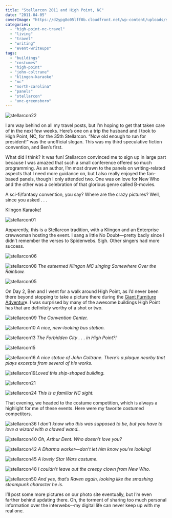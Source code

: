 ```yaml
---
title: "Stellarcon 2011 and High Point, NC"
date: "2011-04-05"
coverImage: "https://d2ypg8o05lff0b.cloudfront.net/wp-content/uploads/sites/3/2011/04/stellarcon22.jpg"
categories:
  - "high-point-nc-travel"
  - "living"
  - "travel"
  - "writing"
  - "event-writeups"
tags:
  - "buildings"
  - "costumes"
  - "high-point"
  - "john-coltrane"
  - "klingon-karaoke"
  - "nc"
  - "north-carolina"
  - "panels"
  - "stellarcon"
  - "unc-greensboro"
---
```


![stellarcon22](https://d2ypg8o05lff0b.cloudfront.net/wp-content/uploads/sites/3/2011/04/stellarcon22.jpg)

I am way behind on all my travel posts, but I’m hoping to get that taken care of in the next few weeks. Here’s one on a trip the husband and I took to High Point, NC, for the 35th Stellarcon. “Now old enough to run for president!” was the unofficial slogan. This was my third speculative fiction convention, and Ben’s first.

What did I think? It was fun! Stellarcon convinced me to sign up in large part because I was amazed that such a small conference offered so much programming. As an author, I’m most drawn to the panels on writing-related aspects that I need more guidance on, but I also really enjoyed the fan-based panels, though I only attended two. One was on love for New Who and the other was a celebration of that glorious genre called B-movies.

A sci-fi/fantasy convention, you say? Where are the crazy pictures? Well, since you asked . . .

Klingon Karaoke!

![stellarcon01](https://d2ypg8o05lff0b.cloudfront.net/wp-content/uploads/sites/3/2011/04/stellarcon01.jpg)

Apparently, this is a Stellarcon tradition, with a Klingon and an Enterprise crewwoman hosting the event. I sang a little No Doubt—pretty badly since I didn’t remember the verses to Spiderwebs. Sigh. Other singers had more success.

![stellarcon06](https://d2ypg8o05lff0b.cloudfront.net/wp-content/uploads/sites/3/2011/04/stellarcon06.jpg)

![stellarcon08](https://d2ypg8o05lff0b.cloudfront.net/wp-content/uploads/sites/3/2011/04/stellarcon08.jpg) *The esteemed Klingon MC singing Somewhere Over the Rainbow.*

![stellarcon05](https://d2ypg8o05lff0b.cloudfront.net/wp-content/uploads/sites/3/2011/04/stellarcon05.jpg)

On Day 2, Ben and I went for a walk around High Point, as I’d never been there beyond stopping to take a picture there during the [Giant Furniture Adventur](http://blastanova.com/photoalbum/index.html?path=Adventures/Furniture%20Adventure,%20Piedmont,%20NC)e. I was surprised by many of the awesome buildings High Point has that are definitely worthy of a shot or two.

<!--more-->

![stellarcon09](https://d2ypg8o05lff0b.cloudfront.net/wp-content/uploads/sites/3/2011/04/stellarcon09.jpg) *The Convention Center.*

![stellarcon10](https://d2ypg8o05lff0b.cloudfront.net/wp-content/uploads/sites/3/2011/04/stellarcon10.jpg) *A nice, new-looking bus station.*

![stellarcon13](https://d2ypg8o05lff0b.cloudfront.net/wp-content/uploads/sites/3/2011/04/stellarcon13.jpg) *The Forbidden City . . . in High Point?!*

![stellarcon15](https://d2ypg8o05lff0b.cloudfront.net/wp-content/uploads/sites/3/2011/04/stellarcon15.jpg)

![stellarcon16](https://d2ypg8o05lff0b.cloudfront.net/wp-content/uploads/sites/3/2011/04/stellarcon16.jpg) *A nice statue of John Coltrane. There’s a plaque nearby that plays excerpts from several of his works.*

![stellarcon19](https://d2ypg8o05lff0b.cloudfront.net/wp-content/uploads/sites/3/2011/04/stellarcon19.jpg)*Loved this ship-shaped building.*

![stellarcon21](https://d2ypg8o05lff0b.cloudfront.net/wp-content/uploads/sites/3/2011/04/stellarcon21.jpg)

![stellarcon24](https://d2ypg8o05lff0b.cloudfront.net/wp-content/uploads/sites/3/2011/04/stellarcon24.jpg) *This is a familiar NC sight.*

That evening, we headed to the costume competition, which is always a highlight for me of these events. Here were my favorite costumed competitors.

![stellarcon36](https://d2ypg8o05lff0b.cloudfront.net/wp-content/uploads/sites/3/2011/04/stellarcon36.jpg) *I don’t know who this was supposed to be, but you have to love a wizard with a clawed wand..*

![stellarcon40](https://d2ypg8o05lff0b.cloudfront.net/wp-content/uploads/sites/3/2011/04/stellarcon40.jpg) *Oh, Arthur Dent. Who doesn’t love you?*

![stellarcon42](https://d2ypg8o05lff0b.cloudfront.net/wp-content/uploads/sites/3/2011/04/stellarcon42.jpg) *A Dharma worker—don’t let him know you’re looking!*

![stellarcon45](https://d2ypg8o05lff0b.cloudfront.net/wp-content/uploads/sites/3/2011/04/stellarcon45.jpg) *A lovely Star Wars costume.*

![stellarcon48](https://d2ypg8o05lff0b.cloudfront.net/wp-content/uploads/sites/3/2011/04/stellarcon48.jpg) *I couldn't leave out the creepy clown from New Who.*

![stellarcon50](https://d2ypg8o05lff0b.cloudfront.net/wp-content/uploads/sites/3/2011/04/stellarcon50.jpg) *And yes, that’s Raven again, looking like the smashing steampunk character he is.*

I’ll post some more pictures on our photo site eventually, but I’m even farther behind updating there. Oh, the torment of sharing too much personal information over the interwebs--my digital life can never keep up with my real one.
